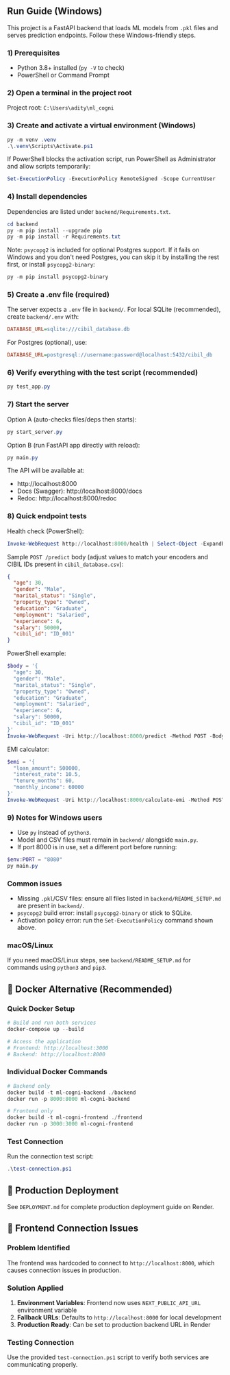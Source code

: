 ## Run Guide (Windows)

This project is a FastAPI backend that loads ML models from `.pkl` files and serves prediction endpoints. Follow these Windows-friendly steps.

### 1) Prerequisites
- Python 3.8+ installed (`py -V` to check)
- PowerShell or Command Prompt

### 2) Open a terminal in the project root
Project root: `C:\Users\adity\ml_cogni`

### 3) Create and activate a virtual environment (Windows)
```powershell
py -m venv .venv
.\.venv\Scripts\Activate.ps1
```

If PowerShell blocks the activation script, run PowerShell as Administrator and allow scripts temporarily:
```powershell
Set-ExecutionPolicy -ExecutionPolicy RemoteSigned -Scope CurrentUser
```

### 4) Install dependencies
Dependencies are listed under `backend/Requirements.txt`.
```powershell
cd backend
py -m pip install --upgrade pip
py -m pip install -r Requirements.txt
```

Note: `psycopg2` is included for optional Postgres support. If it fails on Windows and you don't need Postgres, you can skip it by installing the rest first, or install `psycopg2-binary`:
```powershell
py -m pip install psycopg2-binary
```

### 5) Create a .env file (required)
The server expects a `.env` file in `backend/`. For local SQLite (recommended), create `backend/.env` with:
```ini
DATABASE_URL=sqlite:///cibil_database.db
```

For Postgres (optional), use:
```ini
DATABASE_URL=postgresql://username:password@localhost:5432/cibil_db
```

### 6) Verify everything with the test script (recommended)
```powershell
py test_app.py
```

### 7) Start the server
Option A (auto-checks files/deps then starts):
```powershell
py start_server.py
```

Option B (run FastAPI app directly with reload):
```powershell
py main.py
```

The API will be available at:
- http://localhost:8000
- Docs (Swagger): http://localhost:8000/docs
- Redoc: http://localhost:8000/redoc

### 8) Quick endpoint tests
Health check (PowerShell):
```powershell
Invoke-WebRequest http://localhost:8000/health | Select-Object -ExpandProperty Content
```

Sample `POST /predict` body (adjust values to match your encoders and CIBIL IDs present in `cibil_database.csv`):
```json
{
  "age": 30,
  "gender": "Male",
  "marital_status": "Single",
  "property_type": "Owned",
  "education": "Graduate",
  "employment": "Salaried",
  "experience": 6,
  "salary": 50000,
  "cibil_id": "ID_001"
}
```

PowerShell example:
```powershell
$body = '{
  "age": 30,
  "gender": "Male",
  "marital_status": "Single",
  "property_type": "Owned",
  "education": "Graduate",
  "employment": "Salaried",
  "experience": 6,
  "salary": 50000,
  "cibil_id": "ID_001"
}'
Invoke-WebRequest -Uri http://localhost:8000/predict -Method POST -Body $body -ContentType 'application/json' | Select-Object -ExpandProperty Content
```

EMI calculator:
```powershell
$emi = '{
  "loan_amount": 500000,
  "interest_rate": 10.5,
  "tenure_months": 60,
  "monthly_income": 60000
}'
Invoke-WebRequest -Uri http://localhost:8000/calculate-emi -Method POST -Body $emi -ContentType 'application/json' | Select-Object -ExpandProperty Content
```

### 9) Notes for Windows users
- Use `py` instead of `python3`.
- Model and CSV files must remain in `backend/` alongside `main.py`.
- If port 8000 is in use, set a different port before running:
```powershell
$env:PORT = "8080"
py main.py
```

### Common issues
- Missing `.pkl`/CSV files: ensure all files listed in `backend/README_SETUP.md` are present in `backend/`.
- `psycopg2` build error: install `psycopg2-binary` or stick to SQLite.
- Activation policy error: run the `Set-ExecutionPolicy` command shown above.

### macOS/Linux
If you need macOS/Linux steps, see `backend/README_SETUP.md` for commands using `python3` and `pip3`.

## 🐳 Docker Alternative (Recommended)

### Quick Docker Setup
```powershell
# Build and run both services
docker-compose up --build

# Access the application
# Frontend: http://localhost:3000
# Backend: http://localhost:8000
```

### Individual Docker Commands
```powershell
# Backend only
docker build -t ml-cogni-backend ./backend
docker run -p 8000:8000 ml-cogni-backend

# Frontend only  
docker build -t ml-cogni-frontend ./frontend
docker run -p 3000:3000 ml-cogni-frontend
```

### Test Connection
Run the connection test script:
```powershell
.\test-connection.ps1
```

## 🚀 Production Deployment
See `DEPLOYMENT.md` for complete production deployment guide on Render.

## 🔧 Frontend Connection Issues

### Problem Identified
The frontend was hardcoded to connect to `http://localhost:8000`, which causes connection issues in production.

### Solution Applied
1. **Environment Variables**: Frontend now uses `NEXT_PUBLIC_API_URL` environment variable
2. **Fallback URLs**: Defaults to `http://localhost:8000` for local development
3. **Production Ready**: Can be set to production backend URL in Render

### Testing Connection
Use the provided `test-connection.ps1` script to verify both services are communicating properly.
